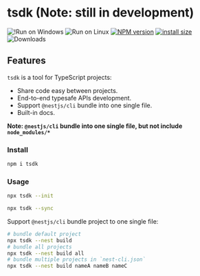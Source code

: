 # tsdk (Note: still in development)

![!Run on Windows](https://github.com/suhaotian/tsdk/actions/workflows/linux-ci.yml/badge.svg?event=push)
![Run on Linux](https://github.com/suhaotian/tsdk/actions/workflows/windows-ci.yml/badge.svg?event=push)
[![NPM version](https://badge.fury.io/js/tsdk.svg)](https://www.npmjs.com/package/tsdk)
[![install size](https://packagephobia.com/badge?p=tsdk)](https://packagephobia.com/result?p=tsdk)
![Downloads](https://img.shields.io/npm/dm/tsdk.svg?style=flat)

## Features

`tsdk` is a tool for TypeScript projects:

- Share code easy between projects.
- End-to-end typesafe APIs development.
- Support `@nestjs/cli` bundle into one single file.
- Built-in docs.


**Note: `@nestjs/cli` bundle into one single file, but not include `node_modules/*`**

### Install

```bash
npm i tsdk
```

### Usage

```bash
npx tsdk --init
```

```bash
npx tsdk --sync
```

Support `@nestjs/cli` bundle project to one single file:

```bash
# bundle default project
npx tsdk --nest build
# bundle all projects
npx tsdk --nest build all
# bundle multiple projects in `nest-cli.json`
npx tsdk --nest build nameA nameB nameC
```
